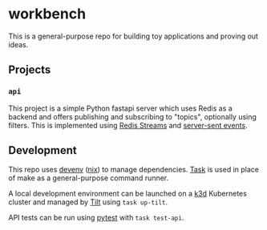 # workbench

This is a general-purpose repo for building toy applications and proving out
ideas.

## Projects

### `api`

This project is a simple Python fastapi server which uses Redis as a backend
and offers publishing and subscribing to "topics", optionally using filters.
This is implemented using [Redis Streams] and [server-sent events].

[Redis Streams]: https://redis.io/docs/latest/develop/data-types/streams/
[server-sent events]: https://developer.mozilla.org/en-US/docs/Web/API/Server-sent_events

## Development

This repo uses [devenv] ([nix]) to manage dependencies. [Task] is used in place
of make as a general-purpose command runner.

[devenv]: https://devenv.sh/
[nix]: https://nixos.org/guides/how-nix-works/
[Task]: https://taskfile.dev/

A local development environment can be launched on a [k3d] Kubernetes cluster
and managed by [Tilt] using `task up-tilt`.

[k3d]: https://k3d.io/stable/
[Tilt]: https://docs.tilt.dev/

API tests can be run using [pytest] with `task test-api`.

[pytest]: https://docs.pytest.org/en/stable/
